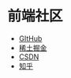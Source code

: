 # 前端社区

* [GItHub](https://github.com/)
* [稀土掘金](https://juejin.cn/)
* [CSDN](https://www.csdn.net/)
* [知乎](https://www.zhihu.com/)
